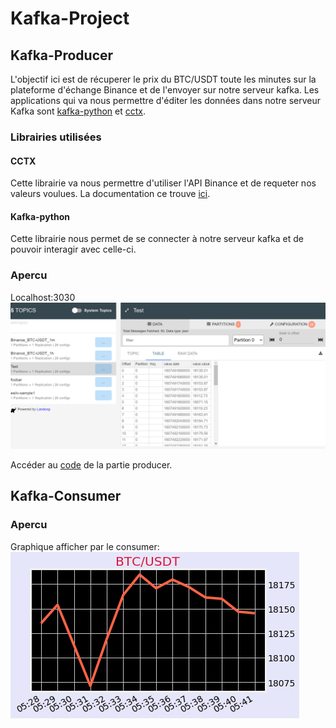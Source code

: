 # Kafka-Project

## Kafka-Producer
L'objectif ici est de récuperer le prix du BTC/USDT toute les minutes sur la plateforme d'échange Binance et de l'envoyer sur notre serveur kafka.
Les applications qui va nous permettre d'éditer les données dans notre serveur Kafka sont [kafka-python](https://pypi.org/project/kafka-python/) et [cctx](https://pypi.org/project/cctx/).

### Librairies utilisées

#### CCTX
Cette librairie va nous permettre d'utiliser l'API Binance et de requeter nos valeurs voulues.
La documentation ce trouve [ici](https://github.com/ccxt/ccxt).

#### Kafka-python
Cette librairie nous permet de se connecter à notre serveur kafka et de pouvoir interagir avec celle-ci.

### Apercu 
Localhost:3030 </br>
<img src="https://github.com/Milojan98/Kafka-Project/blob/main/Images/localhost.png"> </br>

Accéder au [code](https://github.com/Milojan98/Kafka-Project/blob/main/python-kafka/ProducerKafka.py) de la partie producer.

## Kafka-Consumer

### Apercu 
 Graphique afficher par le consumer: </br>
<img src="https://github.com/Milojan98/Kafka-Project/blob/main/Images/Figure_1.png"> </br>


